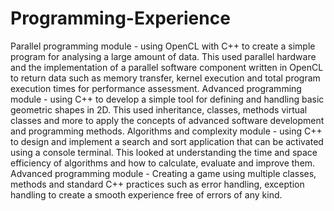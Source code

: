 # Programming-Experience

Parallel programming module - using OpenCL with C++ to create a simple program for analysing a large amount of data. This used parallel hardware and the implementation of a parallel software component written in OpenCL to return data such as memory transfer, kernel execution and total program execution times for performance assessment.
Advanced programming module - using C++ to develop a simple tool for defining and handling basic geometric shapes in 2D. This used inheritance, classes, methods virtual classes and more to apply the concepts of advanced software development and programming methods.
Algorithms and complexity module - using C++ to design and implement a search and sort application that can be activated using a console terminal. This looked at understanding the time and space efficiency of algorithms and how to calculate, evaluate and improve them.
Advanced programming module - Creating a game using multiple classes, methods and standard C++ practices such as error handling, exception handling to create a smooth experience free of errors of any kind.
